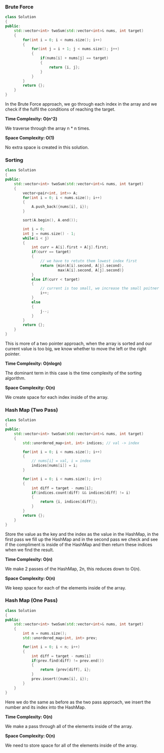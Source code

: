 ### Brute Force

```cpp
class Solution
{
public:
	std::vector<int> twoSum(std::vector<int>& nums, int target)
	{
		for(int i = 0; i < nums.size(); i++)
		{
			for(int j = i + 1; j < nums.size(); j++)
			{
				if(nums[i] + nums[j] == target)
				{
					return {i, j};
				}
			}
		}
		return {};
	}
}
```

In the Brute Force approach, we go through each index in the array and we check if the fulfil the conditions of reaching the target.

__Time Complexity: O(n^2)__

We traverse through the array n * n times.

__Space Complexity: O(1)__

No extra space is created in this solution.

### Sorting

```cpp
class Solution
{
public:
	std::vector<int> twoSum(std::vector<int>& nums, int target)
	{
		vector<pair<int, int>> A;
		for(int i = 0; i < nums.size(); i++)
		{
			A.push_back({nums[i], i});
		}

		sort(A.begin(), A.end());

		int i = 0;
		int j = nums.size() - 1;
		while(i < j)
		{
			int curr = A[i].first + A[j].first;
			if(curr == target)
			{
				// we have to retutn them lowest index first
				return {min(A[i].second, A[j].second),
						max(A[i].second, A[j].second)}
			}
			else if(curr < target)
			{
				// current is too small, we increase the small poitner
				i++;
			}
			else
			{
				j--;
			}
		}
		return {};
	}
}
```

This is more of a two pointer approach, when the array is sorted and our current value is too big, we know whether to move the left or the right pointer.

__Time Complexity: O(nlogn)__

The dominant term in this case is the time complexity of the sorting algorithm.

__Space Complexity: O(n)__

We create space for each index inside of the array.

### Hash Map (Two Pass)

```cpp
class Solution
{
public:
	std::vector<int> twoSum(std::vector<int>& nums, int target)
	{
		std::unordered_map<int, int> indices; // val -> index

		for(int i = 0; i < nums.size(); i++)
		{
			// nums[i] = val, i = index
			indices[nums[i]] = i;
		}

		for(int i = 0; i < nums.size(); i++)
		{
			int diff = target - nums[i];
			if(indices.count(diff) && indices[diff] != i)
			{
				return {i, indices[diff]};
			}
		}
		return {};
	}
}
```

Store the value as the key and the index as the value in the HashMap, in the first pass we fill up the HashMap and in the second pass we check and see if the compliment is inside of the HashMap and then return these indices when we find the result.

__Time Complexity: O(n)__

We make 2 passes of the HashMap, 2n, this reduces down to O(n).

__Space Complexity: O(n)__

We keep space for each of the elements inside of the array.

### Hash Map (One Pass)

```cpp
class Solution
{
public:
	std::vector<int> twoSum(std::vector<int>& nums, int target)
	{
		int n = nums.size();
		std::unordered_map<int, int> prev;

		for(int i = 0; i < n; i++)
		{
			int diff = target - nums[i]
			if(prev.find(diff) != prev.end())
			{
				return {prev[diff], i};
			}
			prev.insert({nums[i], i});
		}
	}
}
```

Here we do the same as before as the two pass approach, we insert the number and its index into the HashMap.

__Time Complexity: O(n)__

We make a pass through all of the elements inside of the array.

__Space Complexity: O(n)__

We need to store space for all of the elements inside of the array.